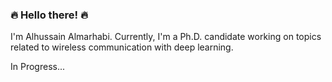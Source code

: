 ### 🔥  Hello there!  🔥

I'm Alhussain Almarhabi. Currently, I'm a Ph.D. candidate working on topics related to wireless communication with deep learning.

In Progress...

<!--
**aalmarhabi/aalmarhabi** is a ✨ _special_ ✨ repository because its `README.md` (this file) appears on your GitHub profile.

Here are some ideas to get you started:

- 🔭 I’m currently working on ...
- 🌱 I’m currently learning ...
- 👯 I’m looking to collaborate on ...
- 🤔 I’m looking for help with ...
- 💬 Ask me about ...
- 📫 How to reach me: ...
- 😄 Pronouns: ...
- ⚡ Fun fact: ...
-->
